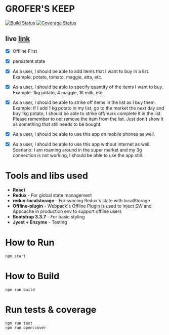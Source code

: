 # GROFER'S KEEP
[![Build Status](https://travis-ci.org/priyansh1161/Grofers-keep.svg?branch=master)](https://travis-ci.org/priyansh1161/Grofers-keep)
[![Coverage Status](https://coveralls.io/repos/github/priyansh1161/Grofers-keep/badge.svg?branch=master)](https://coveralls.io/github/priyansh1161/Grofers-keep?branch=master)

## live [link](https://urlshrt.herokuapp.com/)


- [x] Offline First
- [x] persistent state
- [x] As a user, I should be able to add items that I want to buy in a list. Example: potato, tomato, maggie, atta, etc.
- [x] As a user, I should be able to specify quantity of the items I want to buy. Example: 1kg potato, 4 maggie, 1lt milk, etc.
- [x] As a user, I should be able to strike off items in the list as I buy them. Example: If I add 1 kg potato in my list, go to the market the next day and buy 1kg potato, I should be able to strike off/mark complete it in the list. Please remember to not remove the item from the list. Just don't show it as something that still needs to be bought.
- [x] As a user, I should be able to use this app on mobile phones as well.
- [x] As a user, I should be able to use this app without internet as well. Scenario: I am roaming around in the super market and my 3g connection is not working, I should be able to use the app still.  


# Tools and libs used

- **React**
- **Redux** - For global state management 
- **redux-localstorage** - For syncing Redux's state with localStorage
- **Offline-plugin** - Webpack's Offline Plugin is used to inject SW and Appcache in production env to support offline users
- **Bootstrap 3.3.7** - For basic styling
- **Jyest + Enzyme** - Testing


# How to Run

    npm start
    
# How to Build

    npm run build
    
# Run tests & coverage

    npm run test
    npm run open:cover
